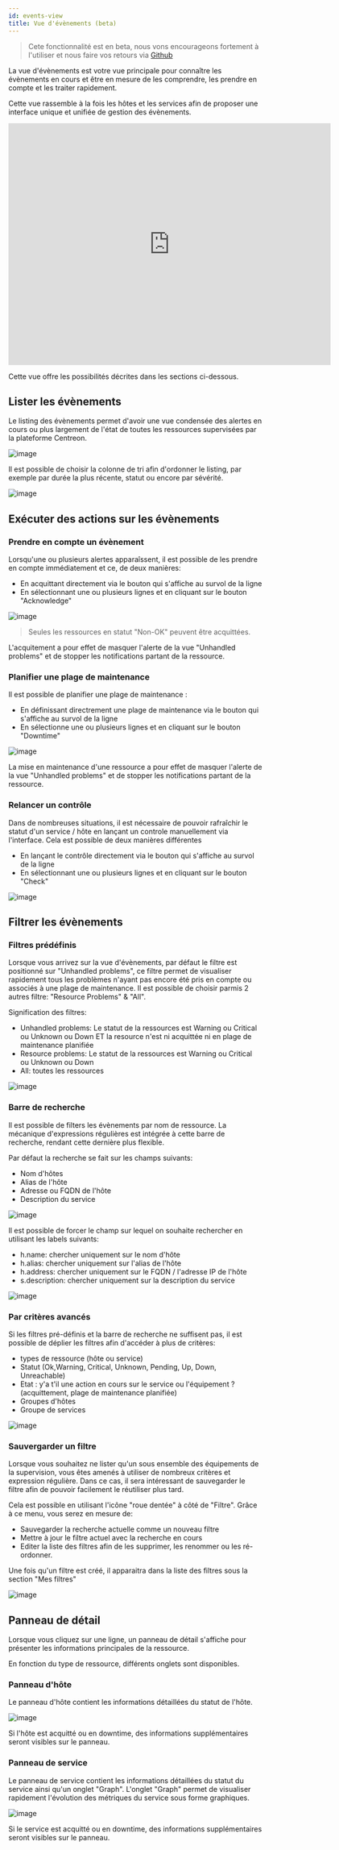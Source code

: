 ```yaml
---
id: events-view
title: Vue d'évènements (beta)
---
```


> Cete fonctionnalité est en beta, nous vons encourageons fortement à l'utiliser et nous faire vos retours via [Github](https://github.com/centreon/centreon/issues/new/choose)

La vue d'évènements est votre vue principale pour connaître les évènements en cours et être en mesure
de les comprendre, les prendre en compte et les traiter rapidement.

Cette vue rassemble à la fois les hôtes et les services afin de proposer une interface unique et unifiée de gestion des évènements.

<iframe width="640" height="480" src="https://www.youtube.com/embed/FVjuIbBDuYU" frameborder="0" allowfullscreen></iframe>

Cette vue offre les possibilités décrites dans les sections ci-dessous.

## Lister les évènements

Le listing des évènements permet d'avoir une vue condensée des alertes en cours ou plus largement de l'état de
toutes les ressources supervisées par la plateforme Centreon.

![image](assets/alerts/events-view/listing.png)

Il est possible de choisir la colonne de tri afin d'ordonner le listing, par exemple par durée la plus récente, statut ou encore par sévérité.

![image](assets/alerts/events-view/orderby.gif)

## Exécuter des actions sur les évènements

### Prendre en compte un évènement

Lorsqu'une ou plusieurs alertes apparaîssent, il est possible de les prendre en compte immédiatement et ce, de deux manières:

- En acquittant directement via le bouton qui s'affiche au survol de la ligne
- En sélectionnant une ou plusieurs lignes et en cliquant sur le bouton "Acknowledge"

![image](assets/alerts/events-view/acknowledgement.gif)

> Seules les ressources en statut "Non-OK" peuvent être acquittées.

L'acquitement a pour effet de masquer l'alerte de la vue "Unhandled problems" et de stopper
les notifications partant de la ressource.

### Planifier une plage de maintenance

Il est possible de planifier une plage de maintenance :

- En définissant directrement une plage de maintenance via le bouton qui s'affiche au survol de la ligne
- En sélectionne une ou plusieurs lignes et en cliquant sur le bouton "Downtime"

![image](assets/alerts/events-view/downtime.gif)

La mise en maintenance d'une ressource a pour effet de masquer l'alerte de la vue "Unhandled problems" et de stopper
les notifications partant de la ressource.

### Relancer un contrôle

Dans de nombreuses situations, il est nécessaire de pouvoir rafraîchir le statut d'un service / hôte en
lançant un controle manuellement via l'interface. Cela est possible de deux manières différentes

- En lançant le contrôle directement via le bouton qui s'affiche au survol de la ligne
- En sélectionnant une ou plusieurs lignes et en cliquant sur le bouton "Check"

![image](assets/alerts/events-view/check.gif)


## Filtrer les évènements

### Filtres prédéfinis

Lorsque vous arrivez sur la vue d'évènements, par défaut le filtre est positionné sur "Unhandled problems", ce filtre
permet de visualiser rapidement tous les problèmes n'ayant pas encore été pris en compte ou associés à
une plage de maintenance. Il est possible de choisir parmis 2 autres filtre: "Resource Problems" & "All".

Signification des filtres:

- Unhandled problems: Le statut de la ressources est Warning ou Critical ou Unknown ou Down ET la resource n'est ni acquittée ni en plage de maintenance planifiée
- Resource problems: Le statut de la ressources est Warning ou Critical ou Unknown ou Down
- All: toutes les ressources

![image](assets/alerts/events-view/predefined-filters.gif)

### Barre de recherche

Il est possible de filters les évènements par nom de ressource. La mécanique d'expressions régulières est intégrée
à cette barre de recherche, rendant cette dernière plus flexible.

Par défaut la recherche se fait sur les champs suivants:

- Nom d'hôtes
- Alias de l'hôte
- Adresse ou FQDN de l'hôte
- Description du service

![image](assets/alerts/events-view/simple-search.png)

Il est possible de forcer le champ sur lequel on souhaite rechercher en utilisant les labels suivants:

- h.name: chercher uniquement sur le nom d'hôte
- h.alias: chercher uniquement sur l'alias de l'hôte
- h.address: chercher uniquement sur le FQDN / l'adresse IP de l'hôte
- s.description: chercher uniquement sur la description du service

![image](assets/alerts/events-view/label-search.png)

### Par critères avancés

Si les filtres pré-définis et la barre de recherche ne suffisent pas, il est possible de déplier
les filtres afin d'accéder à plus de critères:

- types de ressource (hôte ou service)
- Statut (Ok,Warning, Critical, Unknown, Pending, Up, Down, Unreachable)
- Etat : y'a t'il une action en cours sur le service ou l'équipement ? (acquittement, plage de maintenance planifiée)
- Groupes d'hôtes
- Groupe de services

![image](assets/alerts/events-view/advanced-search.png)

### Sauvergarder un filtre

Lorsque vous souhaitez ne lister qu'un sous ensemble des équipements de la supervision, vous êtes amenés à
utiliser de nombreux critères et expression régulière. Dans ce cas, il sera intéressant de sauvegarder
le filtre afin de pouvoir facilement le réutiliser plus tard.

Cela est possible en utilisant l'icône "roue dentée" à côté de "Filtre". Grâce à ce menu, vous serez en mesure de:

* Sauvegarder la recherche actuelle comme un nouveau filtre
* Mettre à jour le filtre actuel avec la recherche en cours
* Editer la liste des filtres afin de les supprimer, les renommer ou les ré-ordonner.

Une fois qu'un filtre est créé, il apparaitra dans la liste des filtres sous la section "Mes filtres"

![image](../assets/alerts/events-view/manage-filters.png)

## Panneau de détail

Lorsque vous cliquez sur une ligne, un panneau de détail s'affiche pour présenter les informations principales de la ressource.

En fonction du type de ressource, différents onglets sont disponibles.

### Panneau d'hôte

Le panneau d'hôte contient les informations détaillées du statut de l'hôte.

![image](assets/alerts/events-view/host-panel.gif)

Si l'hôte est acquitté ou en downtime, des informations supplémentaires seront visibles sur le panneau.

### Panneau de service

Le panneau de service contient les informations détaillées du statut du service ainsi qu'un onglet "Graph". L'onglet
"Graph" permet de visualiser rapidement l'évolution des métriques du service sous forme graphiques.

![image](assets/alerts/events-view/service-panel.gif)

Si le service est acquitté ou en downtime, des informations supplémentaires seront visibles sur le panneau.
